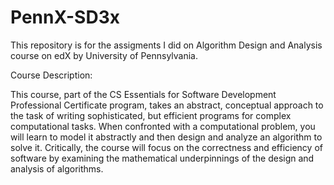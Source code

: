 # PennX-SD3x

This repository is for the assigments I did on Algorithm Design and Analysis course on edX by University of Pennsylvania.

Course Description:

This course, part of the CS Essentials for Software Development Professional Certificate program, takes an abstract, conceptual approach to the task of writing sophisticated, but efficient programs for complex computational tasks. When confronted with a computational problem, you will learn to model it abstractly and then design and analyze an algorithm to solve it. Critically, the course will focus on the correctness and efficiency of software by examining the mathematical underpinnings of the design and analysis of algorithms.
